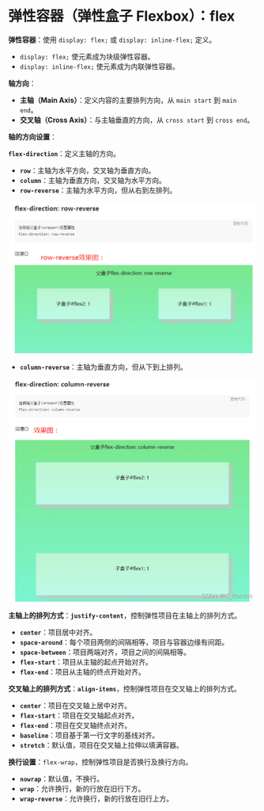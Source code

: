 # 弹性容器（弹性盒子 Flexbox）：flex

**弹性容器**：使用 `display: flex;` 或 `display: inline-flex;` 定义。

- `display: flex;` 使元素成为块级弹性容器。
- `display: inline-flex;` 使元素成为内联弹性容器。



**轴方向**：

- **主轴（Main Axis）**：定义内容的主要排列方向，从 `main start` 到 `main end`。
- **交叉轴（Cross Axis）**：与主轴垂直的方向，从 `cross start` 到 `cross end`。



**轴的方向设置**：

**`flex-direction`**：定义主轴的方向。

- **`row`**：主轴为水平方向，交叉轴为垂直方向。
- **`column`**：主轴为垂直方向，交叉轴为水平方向。
- **`row-reverse`**：主轴为水平方向，但从右到左排列。

![image-20240830150606946](https://raw.githubusercontent.com/xupengboo/xupengboo-picture/main/img/image-20240830150606946.png)

- **`column-reverse`**：主轴为垂直方向，但从下到上排列。

![image-20240830150627853](https://raw.githubusercontent.com/xupengboo/xupengboo-picture/main/img/image-20240830150627853.png)



**主轴上的排列方式**：**`justify-content`**，控制弹性项目在主轴上的排列方式。

- **`center`**：项目居中对齐。
- **`space-around`**：每个项目两侧的间隔相等，项目与容器边缘有间距。
- **`space-between`**：项目两端对齐，项目之间的间隔相等。
- **`flex-start`**：项目从主轴的起点开始对齐。
- **`flex-end`**：项目从主轴的终点开始对齐。



**交叉轴上的排列方式**：**`align-items`**，控制弹性项目在交叉轴上的排列方式。

- **`center`**：项目在交叉轴上居中对齐。
- **`flex-start`**：项目在交叉轴起点对齐。
- **`flex-end`**：项目在交叉轴终点对齐。
- **`baseline`**：项目基于第一行文字的基线对齐。
- **`stretch`**：默认值，项目在交叉轴上拉伸以填满容器。



**换行设置**：`flex-wrap`，控制弹性项目是否换行及换行方向。

- **`nowrap`**：默认值，不换行。
- **`wrap`**：允许换行，新的行放在旧行下方。
- **`wrap-reverse`**：允许换行，新的行放在旧行上方。